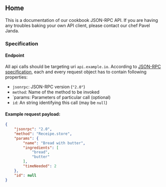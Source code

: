 ## Home

This is a documentation of our cookbook JSON-RPC API. If you are having any troubles baking your own API client, please contact our chef Pavel Janda.

### Specification

#### Endpoint

All api calls should be targeting uri `api.example.io`. According to [JSON-RPC specification](http://www.jsonrpc.org/specification), each and every request object has to contain following properties:

- `jsonrpc`: JSON-RPC version (`"2.0"`)
- `method`: Name of the method to be invoked
- `params: Parameters of particular call (optional)
- `id`: An string identifying this call (may be `null`)

#### Example request payload:

```json
{
	"jsonrpc": "2.0",
	"method": "Receipe.store",
	"params": {
		"name": "Bread with butter",
		"ingredients": [
			"bread",
			"butter"
		],
		"timeNeeded": 2
	},
	"id": null
}
```
